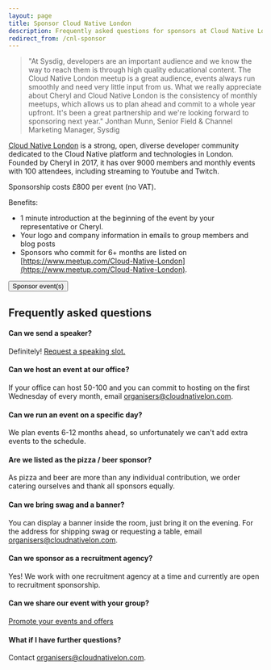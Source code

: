 ```yaml
---
layout: page
title: Sponsor Cloud Native London
description: Frequently asked questions for sponsors at Cloud Native London
redirect_from: /cnl-sponsor
---
```


> "At Sysdig, developers are an important audience and we know the way to reach them is through high quality educational content. The Cloud Native London meetup is a great audience, events always run smoothly and need very little input from us. What we really appreciate about Cheryl and Cloud Native London is the consistency of monthly meetups, which allows us to plan ahead and commit to a whole year upfront. It's been a great partnership and we're looking forward to sponsoring next year."
> Jonthan Munn, Senior Field & Channel Marketing Manager, Sysdig

[Cloud Native London](https://www.meetup.com/Cloud-Native-London/) is a strong, open, diverse developer community dedicated to the Cloud Native platform and technologies in London. Founded by Cheryl in 2017, it has over 9000 members and monthly events with 100 attendees, including streaming to Youtube and Twitch.

Sponsorship costs £800 per event (no VAT).

Benefits:
* 1 minute introduction at the beginning of the event by your representative or Cheryl.
* Your logo and company information in emails to group members and blog posts
* Sponsors who commit for 6+ months are listed on [https://www.meetup.com/Cloud-Native-London​](https://www.meetup.com/Cloud-Native-London).

<button onclick="location.href='/cloudnativelondon/pay'" type="button">
         Sponsor event(s)</button>

## Frequently asked questions

#### Can we send a speaker?

Definitely! [Request a speaking slot.](/cloudnativelondon/speak)

#### Can we host an event at our office?

If your office can host 50-100 and you can commit to hosting on the first Wednesday of every month, email organisers@cloudnativelon.com.

#### Can we run an event on a specific day?

We plan events 6-12 months ahead, so unfortunately we can't add extra events to the schedule.

#### Are we listed as the pizza / beer sponsor?

As pizza and beer are more than any individual contribution, we order catering ourselves and thank all sponsors equally.

#### Can we bring swag and a banner?

You can display a banner inside the room, just bring it on the evening. For the address for shipping swag or requesting a table, email organisers@cloudnativelon.com.

#### Can we sponsor as a recruitment agency?

Yes! We work with one recruitment agency at a time and currently are open to recruitment sponsorship.

#### Can we share our event with your group?

[Promote your events and offers](/cloudnativelondon/share)

#### What if I have further questions?

Contact organisers@cloudnativelon.com.
